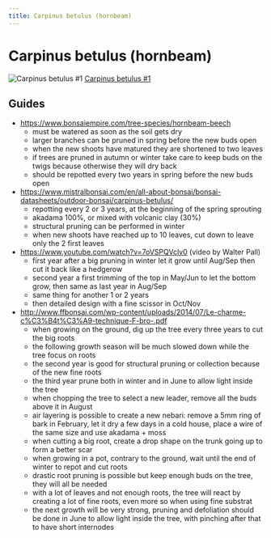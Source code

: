 ```yaml
---
title: Carpinus betulus (hornbeam)
---
```


# Carpinus betulus (hornbeam)

![Carpinus betulus #1](/images/bonsai/2020-07-17-carpinus-betulus-1.jpg)
[Carpinus betulus #1](/bonsai/collection/carpinus-betulus-1)

## Guides

- https://www.bonsaiempire.com/tree-species/hornbeam-beech
  - must be watered as soon as the soil gets dry
  - larger branches can be pruned in spring before the new buds open
  - when the new shoots have matured they are shortened to two leaves
  - if trees are pruned in autumn or winter take care to keep buds on the twigs because otherwise they will dry back
  - should be repotted every two years in spring before the new buds open
- https://www.mistralbonsai.com/en/all-about-bonsai/bonsai-datasheets/outdoor-bonsai/carpinus-betulus/
  - repotting every 2 or 3 years, at the beginning of the spring sprouting
  - akadama 100%, or mixed with volcanic clay (30%)
  - structural pruning can be performed in winter
  - when new shoots have reached up to 10 leaves, cut down to leave only the 2 first leaves
- https://www.youtube.com/watch?v=7oVSPQVclv0 (video by Walter Pall)
  - first year after a big pruning in winter let it grow until Aug/Sep then cut it back like a hedgerow
  - second year a first trimming of the top in May/Jun to let the bottom grow, then same as last year in Aug/Sep
  - same thing for another 1 or 2 years
  - then detailed design with a fine scissor in Oct/Nov
- http://www.ffbonsai.com/wp-content/uploads/2014/07/Le-charme-c%C3%B4t%C3%A9-technique-F-bro-.pdf
  - when growing on the ground, dig up the tree every three years to cut the big roots
  - the following growth season will be much slowed down while the tree focus on roots
  - the second year is good for structural pruning or collection because of the new fine roots
  - the third year prune both in winter and in June to allow light inside the tree
  - when chopping the tree to select a new leader, remove all the buds above it in August
  - air layering is possible to create a new nebari: remove a 5mm ring of bark in February, let it dry a few days in a cold house, place a wire of the same size and use akadama + moss
  - when cutting a big root, create a drop shape on the trunk going up to form a better scar
  - when growing in a pot, contrary to the ground, wait until the end of winter to repot and cut roots
  - drastic root pruning is possible but keep enough buds on the tree, they will all be needed
  - with a lot of leaves and not enough roots, the tree will react by creating a lot of fine roots, even more so when using fine substrat
  - the next growth will be very strong, pruning and defoliation should be done in June to allow light inside the tree, with pinching after that to have short internodes
